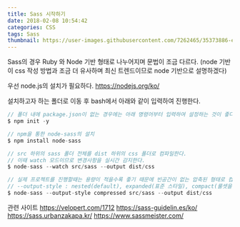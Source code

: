 ```yaml
---
title: Sass 시작하기
date: 2018-02-08 10:54:42
categories: CSS
tags: Sass
thumbnail: https://user-images.githubusercontent.com/7262465/35373886-ed8d9d9a-01e3-11e8-9ba9-714970d515a4.png
---
```


Sass의 경우 Ruby 와 Node 기반 형태로 나누어지며 문법이 조금 다르다. (node 기반이 css 작성 방법과 조금 더 유사하며 최신 트렌드이므로 node 기반으로 설명하겠다)



우선 node.js의 설치가 필요하다.
https://nodejs.org/ko/



설치하고자 하는 폴더로 이동 후 bash에서 아래와 같이 입력하여 진행한다.

``` js
// 폴더 내에 package.json이 없는 경우에는 아래 명령어부터 입력하여 설정하는 것이 좋다.
$ npm init -y

// npm을 통한 node-sass의 설치
$ npm install node-sass

// src 하위의 sass 폴더 전체를 dist 하위의 css 폴더로 컴파일한다.
// 이때 watch 모드이므로 변경사항을 실시간 감지한다.
$ node-sass --watch src/sass --output dist/css

// 실제 프로젝트를 진행할때는 용량이 적을수록 좋기 때문에 빈공간이 없는 압축된 형태로 컴파일한다.
// --output-style : nested(default), expanded(표준 스타일), compact(룰셋을 한줄로 표기), compressed(빈공간이 없는 형태)
$ node-sass --output-style compressed src/sass --output dist/css
```


관련 사이트
https://velopert.com/1712
https://sass-guidelin.es/ko/
https://sass.urbanzakapa.kr/
https://www.sassmeister.com/